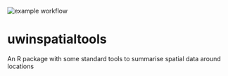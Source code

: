 ![example workflow](https://github.com/<OWNER>/<REPOSITORY>/actions/workflows/<WORKFLOW_FILE>/badge.svg)
# uwinspatialtools
 An R package with some standard tools to summarise spatial data around locations
